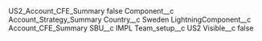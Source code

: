 <?xml version="1.0" encoding="UTF-8"?>
<CustomMetadata xmlns="http://soap.sforce.com/2006/04/metadata" xmlns:xsi="http://www.w3.org/2001/XMLSchema-instance" xmlns:xsd="http://www.w3.org/2001/XMLSchema">
    <label>US2_Account_CFE_Summary</label>
    <protected>false</protected>
    <values>
        <field>Component__c</field>
        <value xsi:type="xsd:string">Account_Strategy_Summary</value>
    </values>
    <values>
        <field>Country__c</field>
        <value xsi:type="xsd:string">Sweden</value>
    </values>
    <values>
        <field>LightningComponent__c</field>
        <value xsi:type="xsd:string">Account_CFE_Summary</value>
    </values>
    <values>
        <field>SBU__c</field>
        <value xsi:type="xsd:string">IMPL</value>
    </values>
    <values>
        <field>Team_setup__c</field>
        <value xsi:type="xsd:string">US2</value>
    </values>
    <values>
        <field>Visible__c</field>
        <value xsi:type="xsd:boolean">false</value>
    </values>
</CustomMetadata>
